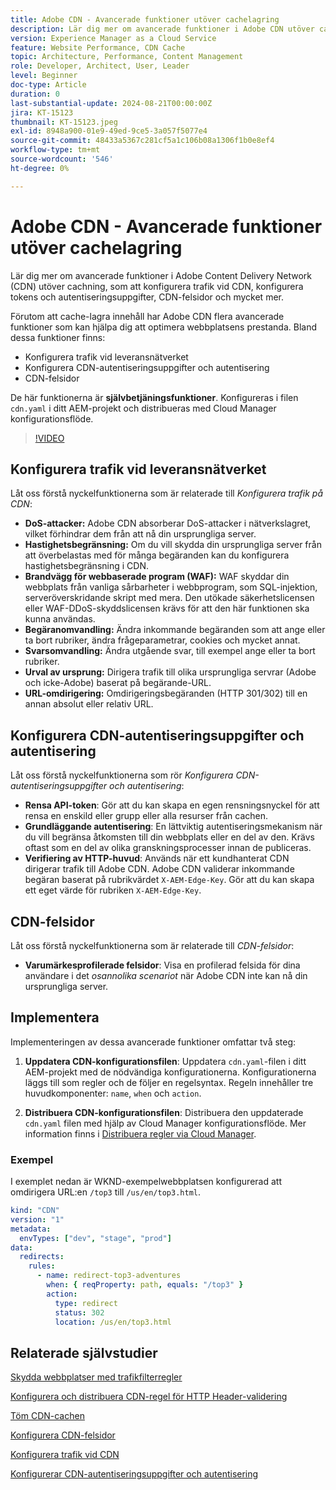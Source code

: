 ```yaml
---
title: Adobe CDN - Avancerade funktioner utöver cachelagring
description: Lär dig mer om avancerade funktioner i Adobe CDN utöver cachelagring, som att konfigurera trafik på CDN, konfigurera tokens och inloggningsuppgifter, CDN-felsidor och mycket mer.
version: Experience Manager as a Cloud Service
feature: Website Performance, CDN Cache
topic: Architecture, Performance, Content Management
role: Developer, Architect, User, Leader
level: Beginner
doc-type: Article
duration: 0
last-substantial-update: 2024-08-21T00:00:00Z
jira: KT-15123
thumbnail: KT-15123.jpeg
exl-id: 8948a900-01e9-49ed-9ce5-3a057f5077e4
source-git-commit: 48433a5367c281cf5a1c106b08a1306f1b0e8ef4
workflow-type: tm+mt
source-wordcount: '546'
ht-degree: 0%

---
```


# Adobe CDN - Avancerade funktioner utöver cachelagring

Lär dig mer om avancerade funktioner i Adobe Content Delivery Network (CDN) utöver cachning, som att konfigurera trafik vid CDN, konfigurera tokens och autentiseringsuppgifter, CDN-felsidor och mycket mer.

Förutom att cache-lagra innehåll har Adobe CDN flera avancerade funktioner som kan hjälpa dig att optimera webbplatsens prestanda. Bland dessa funktioner finns:

- Konfigurera trafik vid leveransnätverket
- Konfigurera CDN-autentiseringsuppgifter och autentisering
- CDN-felsidor

De här funktionerna är **självbetjäningsfunktioner**. Konfigureras i filen `cdn.yaml` i ditt AEM-projekt och distribueras med Cloud Manager konfigurationsflöde.

>[!VIDEO](https://video.tv.adobe.com/v/3433104?quality=12&learn=on)

## Konfigurera trafik vid leveransnätverket

Låt oss förstå nyckelfunktionerna som är relaterade till _Konfigurera trafik på CDN_:

- **DoS-attacker:** Adobe CDN absorberar DoS-attacker i nätverkslagret, vilket förhindrar dem från att nå din ursprungliga server.
- **Hastighetsbegränsning:** Om du vill skydda din ursprungliga server från att överbelastas med för många begäranden kan du konfigurera hastighetsbegränsning i CDN.
- **Brandvägg för webbaserade program (WAF):** WAF skyddar din webbplats från vanliga sårbarheter i webbprogram, som SQL-injektion, serveröverskridande skript med mera. Den utökade säkerhetslicensen eller WAF-DDoS-skyddslicensen krävs för att den här funktionen ska kunna användas.
- **Begäranomvandling:** Ändra inkommande begäranden som att ange eller ta bort rubriker, ändra frågeparametrar, cookies och mycket annat.
- **Svarsomvandling:** Ändra utgående svar, till exempel ange eller ta bort rubriker.
- **Urval av ursprung:** Dirigera trafik till olika ursprungliga servrar (Adobe och icke-Adobe) baserat på begärande-URL.
- **URL-omdirigering:** Omdirigeringsbegäranden (HTTP 301/302) till en annan absolut eller relativ URL.

## Konfigurera CDN-autentiseringsuppgifter och autentisering

Låt oss förstå nyckelfunktionerna som rör _Konfigurera CDN-autentiseringsuppgifter och autentisering_:

- **Rensa API-token**: Gör att du kan skapa en egen rensningsnyckel för att rensa en enskild eller grupp eller alla resurser från cachen.
- **Grundläggande autentisering**: En lättviktig autentiseringsmekanism när du vill begränsa åtkomsten till din webbplats eller en del av den. Krävs oftast som en del av olika granskningsprocesser innan de publiceras.
- **Verifiering av HTTP-huvud**: Används när ett kundhanterat CDN dirigerar trafik till Adobe CDN. Adobe CDN validerar inkommande begäran baserat på rubrikvärdet `X-AEM-Edge-Key`. Gör att du kan skapa ett eget värde för rubriken `X-AEM-Edge-Key`.

## CDN-felsidor

Låt oss förstå nyckelfunktionerna som är relaterade till _CDN-felsidor_:

- **Varumärkesprofilerade felsidor**: Visa en profilerad felsida för dina användare i det _osannolika scenariot_ när Adobe CDN inte kan nå din ursprungliga server.

## Implementera

Implementeringen av dessa avancerade funktioner omfattar två steg:

1. **Uppdatera CDN-konfigurationsfilen**: Uppdatera `cdn.yaml`-filen i ditt AEM-projekt med de nödvändiga konfigurationerna. Konfigurationerna läggs till som regler och de följer en regelsyntax. Regeln innehåller tre huvudkomponenter: `name`, `when` och `action`.

2. **Distribuera CDN-konfigurationsfilen**: Distribuera den uppdaterade `cdn.yaml` filen med hjälp av Cloud Manager konfigurationsflöde. Mer information finns i [Distribuera regler via Cloud Manager](https://experienceleague.adobe.com/en/docs/experience-manager-learn/cloud-service/security/traffic-filter-and-waf-rules/how-to-setup#deploy-rules-through-cloud-manager).

### Exempel

I exemplet nedan är WKND-exempelwebbplatsen konfigurerad att omdirigera URL:en `/top3` till `/us/en/top3.html`.

```yaml
kind: "CDN"
version: "1"
metadata:
  envTypes: ["dev", "stage", "prod"]
data:
  redirects:
    rules:
      - name: redirect-top3-adventures
        when: { reqProperty: path, equals: "/top3" }
        action:
          type: redirect
          status: 302
          location: /us/en/top3.html
```

## Relaterade självstudier

[Skydda webbplatser med trafikfilterregler](https://experienceleague.adobe.com/en/docs/experience-manager-learn/cloud-service/security/traffic-filter-and-waf-rules/overview)

[Konfigurera och distribuera CDN-regel för HTTP Header-validering](https://experienceleague.adobe.com/en/docs/experience-manager-learn/cloud-service/content-delivery/custom-domain-names-with-customer-managed-cdn#configure-and-deploy-http-header-validation-cdn-rule)

[Töm CDN-cachen](https://experienceleague.adobe.com/en/docs/experience-manager-learn/cloud-service/caching/how-to/purge-cache)

[Konfigurera CDN-felsidor](https://experienceleague.adobe.com/en/docs/experience-manager-learn/cloud-service/content-delivery/custom-error-pages#cdn-error-pages)

[Konfigurera trafik vid CDN](https://experienceleague.adobe.com/en/docs/experience-manager-cloud-service/content/implementing/content-delivery/cdn-configuring-traffic#client-side-redirectors)

[Konfigurerar CDN-autentiseringsuppgifter och autentisering](https://experienceleague.adobe.com/en/docs/experience-manager-cloud-service/content/implementing/content-delivery/cdn-credentials-authentication)

